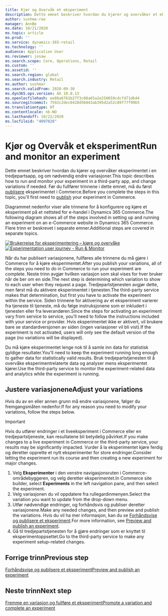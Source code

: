 ```yaml
---
title: Kjør og Overvåk et eksperiment
description: Dette emnet beskriver hvordan du kjører og overvåker et eksperiment i en tredjepartstjeneste. Det beskriver også hvordan du endrer variasjoner etter at eksperimentet er startet.
author: sushma-rao
manager: AnnBe
ms.date: 10/21/2020
ms.topic: article
ms.prod: ''
ms.service: dynamics-365-retail
ms.technology: ''
audience: Application User
ms.reviewer: josaw
ms.search.scope: Core, Operations, Retail
ms.custom: ''
ms.assetid: ''
ms.search.region: global
ms.search.industry: Retail
ms.author: sushmar
ms.search.validFrom: 2020-09-30
ms.dyn365.ops.version: AX 10.0.13
ms.openlocfilehash: ee86a6761b27f3c08a65a2e250659cdcfd71db44
ms.sourcegitcommit: 7592c2dec0428d56843ab395d2a52c89f77f99b5
ms.translationtype: HT
ms.contentlocale: nb-NO
ms.lasthandoff: 10/22/2020
ms.locfileid: "4097028"
---
```

# <a name="run-and-monitor-an-experiment"></a><span data-ttu-id="7ead9-104">Kjør og Overvåk et eksperiment</span><span class="sxs-lookup"><span data-stu-id="7ead9-104">Run and monitor an experiment</span></span>

<span data-ttu-id="7ead9-105">Dette emnet beskriver hvordan du kjører og overvåker eksperimentet i en tredjepartsapp, og om nødvendig endre variasjoner.</span><span class="sxs-lookup"><span data-stu-id="7ead9-105">This topic describes how to run and monitor your experiment in a third-party app, and change variations if needed.</span></span> <span data-ttu-id="7ead9-106">Før du fullfører trinnene i dette emnet, må du først [publisere](experimentation-preview-publish.md) eksperimentet i Commerce.</span><span class="sxs-lookup"><span data-stu-id="7ead9-106">Before you complete the steps in this topic, you'll first need to [publish](experimentation-preview-publish.md) your experiment in Commerce.</span></span> 

<span data-ttu-id="7ead9-107">Diagrammet nedenfor viser alle trinnene for å konfigurere og kjøre et eksperiment på et nettsted for e-handel i Dynamics 365 Commerce.</span><span class="sxs-lookup"><span data-stu-id="7ead9-107">The following diagram shows all of the steps involved in setting up and running an experiment on an e-Commerce website in Dynamics 365 Commerce.</span></span> <span data-ttu-id="7ead9-108">Flere trinn er beskrevet i separate emner.</span><span class="sxs-lookup"><span data-stu-id="7ead9-108">Additional steps are covered in separate topics.</span></span>

<span data-ttu-id="7ead9-109">[ ![Brukerreise for eksperimentering – kjøre og overvåke](./media/experimentation_run_monitor.svg) ](./media/experimentation_run_monitor.svg#lightbox)</span><span class="sxs-lookup"><span data-stu-id="7ead9-109">[ ![Experimentation user journey - Run & Monitor](./media/experimentation_run_monitor.svg) ](./media/experimentation_run_monitor.svg#lightbox)</span></span>

<span data-ttu-id="7ead9-110">Når du har publisert variasjonene, fullføres alle trinnene du må gjøre i Commerce for å kjøre eksperimentet.</span><span class="sxs-lookup"><span data-stu-id="7ead9-110">After you publish your variations, all of the steps you need to do in Commerce to run your experiment are complete.</span></span> <span data-ttu-id="7ead9-111">Neste trinn avgjør hvilken variasjon som skal vises for hver bruker når de ber om en side.</span><span class="sxs-lookup"><span data-stu-id="7ead9-111">The next step is determining which variation to show to each user when they request a page.</span></span> <span data-ttu-id="7ead9-112">Tredjepartstjenesten avgjør dette, men først må du aktivere eksperimentet i tjenesten.</span><span class="sxs-lookup"><span data-stu-id="7ead9-112">The third-party service makes that determination, but first you have to activate the experiment within the service.</span></span> <span data-ttu-id="7ead9-113">Siden trinnene for aktivering av et eksperiment varierer fra tjeneste til tjeneste, må du følge instruksjonene som er inkludert i tjenesten eller fra leverandøren.</span><span class="sxs-lookup"><span data-stu-id="7ead9-113">Since the steps for activating an experiment vary from service to service, you'll need to follow the instructions included with your service or provider.</span></span> <span data-ttu-id="7ead9-114">Hvis eksperimentet ikke er aktivert, vil brukere bare se standardversjonen av siden (ingen variasjoner vil bli vist).</span><span class="sxs-lookup"><span data-stu-id="7ead9-114">If the experiment is not activated, users will only see the default version of the page (no variations will be displayed).</span></span>

<span data-ttu-id="7ead9-115">Du må kjøre eksperimentet lenge nok til å samle inn data for statistisk gyldige resultater.</span><span class="sxs-lookup"><span data-stu-id="7ead9-115">You'll need to keep the experiment running long enough to gather data for statistically valid results.</span></span> <span data-ttu-id="7ead9-116">Bruk tredjepartstjenesten til å overvåke eksperimentrelaterte data og analyser mens eksperimentet kjører.</span><span class="sxs-lookup"><span data-stu-id="7ead9-116">Use the third-party service to monitor the experiment-related data and analytics while the experiment is running.</span></span>

## <a name="adjust-your-variations"></a><span data-ttu-id="7ead9-117">Justere variasjonene</span><span class="sxs-lookup"><span data-stu-id="7ead9-117">Adjust your variations</span></span>
<span data-ttu-id="7ead9-118">Hvis du av en eller annen grunn må endre variasjonene, følger du fremgangsmåten nedenfor.</span><span class="sxs-lookup"><span data-stu-id="7ead9-118">If for any reason you need to modify your variations, follow the steps below.</span></span>

> [!IMPORTANT]
> <span data-ttu-id="7ead9-119">Hvis du utfører endringer i et liveeksperiment i Commerce eller en tredjepartstjeneste, kan resultatene bli betydelig påvirket.</span><span class="sxs-lookup"><span data-stu-id="7ead9-119">If you make changes to a live experiment in Commerce or the third-party service, your results may be significantly impacted.</span></span> <span data-ttu-id="7ead9-120">Vurder å la eksperimentet kjøre ferdig og deretter opprette et nytt eksperimenter for store endringer.</span><span class="sxs-lookup"><span data-stu-id="7ead9-120">Consider letting the experiment run its course and then creating a new experiment for major changes.</span></span>

1. <span data-ttu-id="7ead9-121">Velg **Eksperimenter** i den venstre navigasjonsruten i Commerce-områdebyggeren, og velg deretter eksperimentet.</span><span class="sxs-lookup"><span data-stu-id="7ead9-121">In Commerce site builder, select **Experiments** in the left navigation pane, and then select the experiment.</span></span> 
1. <span data-ttu-id="7ead9-122">Velg variasjonen du vil oppdatere fra rullegardinmenyen.</span><span class="sxs-lookup"><span data-stu-id="7ead9-122">Select the variation you want to update from the drop-down menu.</span></span>
1. <span data-ttu-id="7ead9-123">Utfør nødvendige endringer, og forhåndsvis og publiser deretter variasjonene.</span><span class="sxs-lookup"><span data-stu-id="7ead9-123">Make any needed changes, and then preview and publish the variations.</span></span> <span data-ttu-id="7ead9-124">Hvis du vil ha mer informasjon, kan du se [Forhåndsvise og publisere et eksperiment](experimentation-preview-publish.md).</span><span class="sxs-lookup"><span data-stu-id="7ead9-124">For more information, see [Preview and publish an experiment](experimentation-preview-publish.md).</span></span>
1. <span data-ttu-id="7ead9-125">Gå til tredjepartstjenesten for å gjøre endringer som er knyttet til eksperimentoppsettet.</span><span class="sxs-lookup"><span data-stu-id="7ead9-125">Go to the third-party service to make any experiment setup-related changes.</span></span>
    
## <a name="previous-step"></a><span data-ttu-id="7ead9-126">Forrige trinn</span><span class="sxs-lookup"><span data-stu-id="7ead9-126">Previous step</span></span>
[<span data-ttu-id="7ead9-127">Forhåndsvise og publisere et eksperiment</span><span class="sxs-lookup"><span data-stu-id="7ead9-127">Preview and publish an experiment</span></span>](experimentation-preview-publish.md)

## <a name="next-step"></a><span data-ttu-id="7ead9-128">Neste trinn</span><span class="sxs-lookup"><span data-stu-id="7ead9-128">Next step</span></span>
[<span data-ttu-id="7ead9-129">Fremme en variasjon og fullføre et eksperiment</span><span class="sxs-lookup"><span data-stu-id="7ead9-129">Promote a variation and complete an experiment</span></span>](experimentation-review-complete.md)

